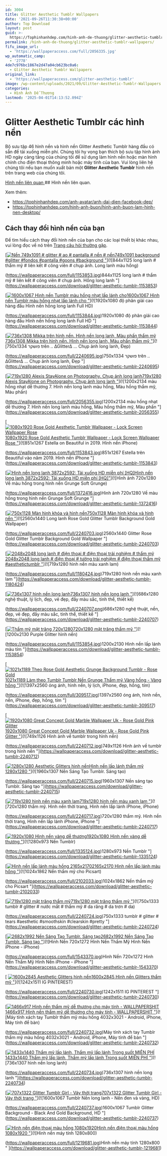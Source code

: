 ```yaml
---
id: 3004
title: Glitter Aesthetic Tumblr Wallpapers
date: '2021-09-26T11:30:38+00:00'
author: Top Download
layout: post
guid: >-
  https://Tophinhanhdep.com/hinh-anh-de-thuong/glitter-aesthetic-tumblr-wallpapers/
permalink: /hinh-anh-de-thuong/glitter-aesthetic-tumblr-wallpapers/
fifu_image_url:
  - 'https://wallpaperaccess.com/full/2056335.jpg'
wp_automatic_camp:
  - '2778'
4de7c976bc1867e2d47a04cb623bc0a6:
  - Glitter Aesthetic Tumblr Wallpapers
original_link:
  - 'https://wallpaperaccess.com/glitter-aesthetic-tumblr'
image: /wp-content/uploads/2021/09/Glitter-Aesthetic-Tumblr-Wallpapers.jpg
categories:
  - Hình Ảnh Dễ Thương
lastmod: '2025-04-01T14:13:52.094Z'
---
```

# Glitter Aesthetic Tumblr các hình nền

Bộ sưu tập 46 hình nền và hình nền Glitter Aesthetic Tumblr hàng đầu có sẵn để tải xuống miễn phí. Chúng tôi hy vọng bạn thích bộ sưu tập hình ảnh HD ngày càng tăng của chúng tôi để sử dụng làm hình nền hoặc màn hình chính cho điện thoại thông minh hoặc máy tính của bạn. Vui lòng liên hệ chúng tôi nếu bạn muốn xuất bản một **Glitter Aesthetic Tumblr** hình nền trên trang web của chúng tôi.

[Hình nền liên quan ](#related) ## Hình nền liên quan.

   
 Xem thêm:

   
- <https://tophinhanhdep.com/anh-avatar/anh-dai-dien-facebook-dep/>
- <https://tophinhanhdep.com/hinh-anh-buon/hinh-anh-buon-lam-hinh-nen-desktop/>

## Cách thay đổi hình nền của bạn

Để tìm hiểu cách thay đổi hình nền của bạn cho các loại thiết bị khác nhau, vui lòng đọc về nó trên [Trang câu hỏi thường gặp](https://tophinhanhdep.com/faq/).

  
[[![Nền 749x1091 # glitter # ao # pantalla # nền # nền](https://wallpaperaccess.com/full/2056335.jpg)749x1091 background #glitter #fondos #pantalla #goons #background "](https://wallpaperaccess.com/download/glitter-aesthetic-tumblr-2056335)](![844x1125 long lanh # thẩm mỹ # liên kết # công viên # chụp ảnh.  Long lanh màu hồng)

(https://wallpaperaccess.com/full/1153853.jpg)844x1125 long lanh # thẩm mỹ # liên kết # công viên # chụp ảnh. Hồng long lanh "](https://wallpaperaccess.com/download/glitter-aesthetic-tumblr-1153853)

[[![1600x1067 Hình nền Tumblr màu hồng nhạt lấp lánh cho](https://wallpaperaccess.com/full/2056347.jpg)1600x1067 Hình nền Tumblr màu hồng nhạt lấp lánh cho "](https://wallpaperaccess.com/download/glitter-aesthetic-tumblr-2056347)](![1920x1080 độ phân giải cao hàng đầu Hình nền hồng long lanh Full HD)

(https://wallpaperaccess.com/full/1153844.jpg)1920x1080 độ phân giải cao hàng đầu Hình nền hồng long lanh Full HD "](https://wallpaperaccess.com/download/glitter-aesthetic-tumblr-1153844)

[[![736x1308 Mikka trên hình nền.  Hình nền long lanh, Màu phấn thẩm mỹ](https://wallpaperaccess.com/full/2240694.jpg)736x1308 Mikka trên hình nền. Hình nền long lanh, Màu phấn thẩm mỹ "](https://wallpaperaccess.com/download/glitter-aesthetic-tumblr-2240694)](![750x1334 פושקר trên .. ∆Glitter∆ ...  Chụp ảnh long lanh, Đẹp)

(https://wallpaperaccess.com/full/2240695.jpg)750x1334 פושקר trên .. ∆Glitter∆ ... Chụp ảnh long lanh, Đẹp "](https://wallpaperaccess.com/download/glitter-aesthetic-tumblr-2240695)

[[![719x1280 Alexis StayAlone on Photography.  Chụp ảnh long lanh](https://wallpaperaccess.com/full/2056340.jpg)719x1280 Alexis StayAlone on Photography. Chụp ảnh long lanh "](https://wallpaperaccess.com/download/glitter-aesthetic-tumblr-2056340)](![1200x2134 màu hồng nhạt dễ thương 7. Hình nền long lanh màu hồng, Màu hồng thẩm mỹ, Màu phấn)

(https://wallpaperaccess.com/full/2056355.jpg)1200x2134 màu hồng nhạt dễ thương 7. Hình nền long lanh màu hồng, Màu hồng thẩm mỹ, Màu phấn "](https://wallpaperaccess.com/download/glitter-aesthetic-tumblr-2056355)

[[![1080x1920 Rose Gold Aesthetic Tumblr Wallpaper - Lock Screen Wallpaper Rose](https://wallpaperaccess.com/full/2009066.jpg)1080x1920 Rose Gold Aesthetic Tumblr Wallpaper - Lock Screen Wallpaper Rose "](https://wallpaperaccess.com/download/glitter-aesthetic-tumblr-2009066)](![851x1267 Estella on Beautiful in 2019. Hình nền iPhone)

(https://wallpaperaccess.com/full/1153843.jpg)851x1267 Estella trên Beautiful vào năm 2019. Hình nền iPhone "](https://wallpaperaccess.com/download/glitter-aesthetic-tumblr-1153843)

[[![Hình nền long lanh 3872x2592: Tải xuống HD miễn phí [HQ]](https://wallpaperaccess.com/full/2056364.jpg)Hình nền long lanh 3872x2592: Tải xuống HD miễn phí \[HQ\]"](https://wallpaperaccess.com/download/glitter-aesthetic-tumblr-2056364)](![Hình ảnh 720x1280 Về màu hồng trong hình nền Grunge Soft Grunge)

(https://wallpaperaccess.com/full/1372416.jpg)Hình ảnh 720x1280 Về màu hồng trong hình nền Grunge Soft Grunge "](https://wallpaperaccess.com/download/glitter-aesthetic-tumblr-1372416)

[[![750x1128 Màn hình khóa và hình nền](https://wallpaperaccess.com/full/1466801.jpg)750x1128 Màn hình khóa và hình nền "](https://wallpaperaccess.com/download/glitter-aesthetic-tumblr-1466801)](![2560x1440 Long lanh Rose Gold Glitter Tumblr Background Gold Wallpaper)

(https://wallpaperaccess.com/full/2240703.jpg)2560x1440 Glitter Rose Gold Glitter Tumblr Background Gold Wallpaper "](https://wallpaperaccess.com/download/glitter-aesthetic-tumblr-2240703)

[[![2048x2048 long lanh # điện thoại # điện thoại trải nghiệm # thẩm mỹ](https://wallpaperaccess.com/full/2240704.jpg)2048x2048 long lanh # điện thoại # tường trải nghiệm # điện thoại thẩm mỹ #aesthetictumblr "](https://wallpaperaccess.com/download/glitter-aesthetic-tumblr-2240704)](![719x1280 hình nền màu xanh lam)

(https://wallpaperaccess.com/full/1180424.jpg)719x1280 hình nền màu xanh lam "](https://wallpaperaccess.com/download/glitter-aesthetic-tumblr-1180424)

[[![736x1307 hình nền long lanh](https://wallpaperaccess.com/full/2240706.jpg)736x1307 hình nền long lanh "](https://wallpaperaccess.com/download/glitter-aesthetic-tumblr-2240706)](![686x1280 nghệ thuật, lý lịch, đẹp, vẻ đẹp, đầy màu sắc, tinh thể, thiết kế)

(https://wallpaperaccess.com/full/2240707.png)686x1280 nghệ thuật, nền, đẹp, vẻ đẹp, đầy màu sắc, tinh thể, thiết kế "](https://wallpaperaccess.com/download/glitter-aesthetic-tumblr-2240707)

[[![Thẩm mỹ mặt trăng 720x1280](https://wallpaperaccess.com/full/1133991.jpg)720x1280 mặt trăng thẩm mỹ "](https://wallpaperaccess.com/download/glitter-aesthetic-tumblr-1133991)](![1200x2130 Purple Glitter hình nền)

(https://wallpaperaccess.com/full/1153854.jpg)1200x2130 Hình nền lấp lánh màu tím "](https://wallpaperaccess.com/download/glitter-aesthetic-tumblr-1153854)

[[![1021x1189 Theo Rose Gold Aesthetic Grunge Background Tumblr - Rose Gold](https://wallpaperaccess.com/full/2240709.jpg)1021x1189 Làm theo Tumblr Tumblr Nền Grunge Thẩm mỹ Vàng hồng - Vàng hồng "](https://wallpaperaccess.com/download/glitter-aesthetic-tumblr-2240709)](![1397x2560 óng ánh, hình nền, lý lịch, iPhone, đẹp, hồng, tím)

(https://wallpaperaccess.com/full/309517.jpg)1397x2560 óng ánh, hình nền, nền, iPhone, đẹp, hồng, tím "](https://wallpaperaccess.com/download/glitter-aesthetic-tumblr-309517)

[[![1920x1080 Great Concept Gold Marble Wallpaper Uk - Rose Gold Pink Glitter](https://wallpaperaccess.com/full/1987418.jpg)1920x1080 Great Concept Gold Marble Wallpaper Uk - Rose Gold Pink Glitter "](https://wallpaperaccess.com/download/glitter-aesthetic-tumblr-1987418)](![749x1126 Hình ảnh về tumblr trong hình nền)

(https://wallpaperaccess.com/full/2240712.jpg)749x1126 Hình ảnh về tumblr trong hình nền "](https://wallpaperaccess.com/download/glitter-aesthetic-tumblr-2240712)

[[![1280x1280 Aesthetic Glitters hình nền](https://wallpaperaccess.com/full/2240713.jpg)Hình nền lấp lánh thẩm mỹ 1280x1280 "](https://wallpaperaccess.com/download/glitter-aesthetic-tumblr-2240713)](![1960x1307 Nền Sáng Tạo Tumblr.  Sáng tạo)

(https://wallpaperaccess.com/full/2240715.jpg)1960x1307 Nền sáng tạo Tumblr. Sáng tạo "](https://wallpaperaccess.com/download/glitter-aesthetic-tumblr-2240715)

[[![719x1280 hình nền màu xanh lam](https://wallpaperaccess.com/full/1170009.jpg)719x1280 hình nền màu xanh lam "](https://wallpaperaccess.com/download/glitter-aesthetic-tumblr-1170009)](![720x1280 thẩm mỹ.  Hình nền thời trang, Hình nền lấp lánh iPhone, iPhone)

(https://wallpaperaccess.com/full/2240717.jpg)720x1280 thẩm mỹ. Hình nền thời trang, Hình nền lấp lánh iPhone, iPhone "](https://wallpaperaccess.com/download/glitter-aesthetic-tumblr-2240717)

[[![1920x1080 Hình nền vàng dễ thương](https://wallpaperaccess.com/full/2240719.jpg)1920x1080 Hình nền vàng dễ thương "](https://wallpaperaccess.com/download/glitter-aesthetic-tumblr-2240719)](![1280x973 Nền Tumblr)

(https://wallpaperaccess.com/full/1335124.jpg)1280x973 Nền Tumblr "](https://wallpaperaccess.com/download/glitter-aesthetic-tumblr-1335124)

[[![Hình nền lấp lánh màu hồng 2165x2170](https://wallpaperaccess.com/full/2240721.jpg)2165x2170 Hình nền lấp lánh màu hồng "](https://wallpaperaccess.com/download/glitter-aesthetic-tumblr-2240721)](![1024x1862 Nền thẩm mỹ cho Picsart)

(https://wallpaperaccess.com/full/2102033.jpg)1024x1862 Nền thẩm mỹ cho Picsart "](https://wallpaperaccess.com/download/glitter-aesthetic-tumblr-2102033)

[[![719x1280 mặt trăng thẩm mỹ](https://wallpaperaccess.com/full/1637721.jpg)719x1280 mặt trăng thẩm mỹ "](https://wallpaperaccess.com/download/glitter-aesthetic-tumblr-1637721)](![750x1333 tumblr # glitter # nước mắt # thẩm mỹ # da răng # da trơn # da)

(https://wallpaperaccess.com/full/2240724.jpg)750x1333 tumblr # glitter # tears #aesthetic #smoothskin #clearskin #pretty "](https://wallpaperaccess.com/download/glitter-aesthetic-tumblr-2240724)

[[![2682x1992 Nền Sáng Tạo Tumblr.  Sáng tạo](https://wallpaperaccess.com/full/2240726.jpg)2682x1992 Nền Sáng Tạo Tumblr. Sáng tạo "](https://wallpaperaccess.com/download/glitter-aesthetic-tumblr-2240726)](![Hình Nền 720x1272 Hình Nền Thẩm Mỹ Hình Nền iPhone - iPhone)

(https://wallpaperaccess.com/full/1543370.jpg)Hình Nền 720x1272 Hình Nền Thẩm Mỹ Hình Nền iPhone - iPhone "](https://wallpaperaccess.com/download/glitter-aesthetic-tumblr-1543370)

[ [![1600x2845 Aesthetic Glitters hình nền](https://wallpaperaccess.com/full/2240729.jpg)1600x2845 Hình nền Glitters thẩm mỹ "](https://wallpaperaccess.com/download/glitter-aesthetic-tumblr-2240729)](![1242x1511 IG PINTEREST)

(https://wallpaperaccess.com/full/2240730.jpg)1242x1511 IG PINTEREST "](https://wallpaperaccess.com/download/glitter-aesthetic-tumblr-2240730)

[[![1466x917 Hình nền thẩm mỹ dễ thương cho máy tính - WALLPAPERSHIT](https://wallpaperaccess.com/full/1199345.jpg)1466x917 Hình nền thẩm mỹ dễ thương cho máy tính - WALLPAPERSHIT "](https://wallpaperaccess.com/download/glitter-aesthetic-tumblr-1199345)](![Máy tính xách tay Tumblr thẩm mỹ màu hồng 4032x3021 - Android, iPhone, Máy tính để bàn)

(https://wallpaperaccess.com/full/2240732.jpg)Máy tính xách tay Tumblr thẩm mỹ màu hồng 4032x3021 - Android, iPhone, Máy tính để bàn "](https://wallpaperaccess.com/download/glitter-aesthetic-tumblr-2240732)

[[![1433x1440 Thẩm mỹ lấp lánh, Thẩm mỹ lấp lánh Trong suốt MIỄN PHÍ](https://wallpaperaccess.com/full/2240733.png)1433x1440 Thẩm mỹ lấp lánh, Thẩm mỹ lấp lánh Trong suốt MIỄN PHÍ "](https://wallpaperaccess.com/download/glitter-aesthetic-tumblr-2240733)](![736x1307 hình nền long lanh)

(https://wallpaperaccess.com/full/2240734.jpg)736x1307 hình nền long lanh "](https://wallpaperaccess.com/download/glitter-aesthetic-tumblr-2240734)

[[![707x1322 Glitter Tumblr Girl - Váy thời trang](https://wallpaperaccess.com/full/2240736.jpg)707x1322 Glitter Tumblr Girl - Váy thời trang "](https://wallpaperaccess.com/download/glitter-aesthetic-tumblr-2240736)](![1600x1067 Tumblr Nền long lanh - Nền đen và vàng, HD)

(https://wallpaperaccess.com/full/2240737.jpg)1600x1067 Tumblr Glitter Background - Black And Gold Background, HD "](https://wallpaperaccess.com/download/glitter-aesthetic-tumblr-2240737)

[[![Hình nền điện thoại màu hồng 1080x1920](https://wallpaperaccess.com/full/2240738.jpg)Hình nền điện thoại màu hồng 1080x1920 "](https://wallpaperaccess.com/download/glitter-aesthetic-tumblr-2240738)](![Hình nền máy tính 1280x800)

(https://wallpaperaccess.com/full/1219681.jpg)Hình nền máy tính 1280x800 " ](https://wallpaperaccess.com/download/glitter-aesthetic-tumblr-1219681)
